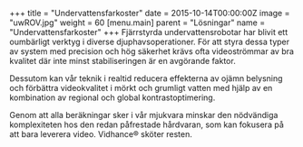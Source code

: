 +++
title = "Undervattensfarkoster"
date = 2015-10-14T00:00:00Z
image = "uwROV.jpg"
weight = 60
[menu.main]
parent = "Lösningar"
name = "Undervattensfarkoster"
+++
Fjärrstyrda undervattensrobotar har blivit ett oumbärligt verktyg i diverse djuphavsoperationer. För att styra dessa typer av system med precision och hög säkerhet krävs ofta videoströmmar av bra kvalitet där inte minst stabiliseringen är en avgörande faktor.

Dessutom kan vår teknik i realtid reducera effekterna av ojämn belysning och förbättra videokvalitet i mörkt och grumligt vatten med hjälp av en kombination av regional och global kontrastoptimering.
<!--more-->
Genom att alla beräkningar sker i vår mjukvara minskar den nödvändiga komplexiteten hos den redan påfrestade hårdvaran, som kan fokusera på att bara leverera video. Vidhance® sköter resten.
